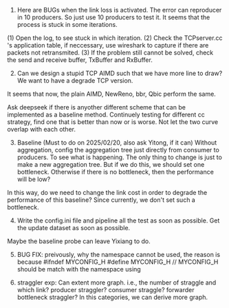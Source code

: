 1. Here are BUGs when the link loss is activated. The error can reproducer in 10 producers. So just use 10 producers to test it.
It seems that the process is stuck in some iterations.

(1) Open the log, to see stuck in which iteration.
(2) Check the TCPserver.cc 's application table, if neccessary, use wireshark to capture if there are packets not retransmited.
(3) If the problem still cannot be solved, check the send and receive buffer, TxBuffer and RxBuffer.

2. Can we design a stupid TCP AIMD such that we have more line to draw? We want to have a degrade TCP version.

It seems that now, the plain AIMD, NewReno, bbr, Qbic perform the same.

Ask deepseek if there is anyother different scheme that can be implemented as a baseline method.
Continuely testing for different cc strategy, find one that is better than now or is worse. Not let the two curve overlap with each other.

3. Baseline (Must to do on 2025/02/20, also ask Yitong, if it can)
Without aggregation, config the aggregation tree just directly from consumer to producers. To see what is happening. The only thing to change is just to make a new aggregation tree.
But if we do this, we should set one bottleneck. Otherwise if there is no bottleneck, then the performance will be low? 

In this way, do we need to change the link cost in order to degrade the performance of this baseline? Since currently, we don't set such a bottleneck.

4. Write the config.ini file and pipeline all the test as soon as possible. Get the update dataset as soon as possible.

Maybe the baseline probe can leave Yixiang to do.


5. BUG FIX:
preivously, why the namespace cannot be used, the reason is because 
#ifndef MYCONFIG_H
#define MYCONFIG_H
// MYCONFIG_H
should be match with the namespace using


6. straggler exp:
Can extent more graph. i.e., the number of straggle and which link? producer straggler? consumer straggle? forwarder bottleneck straggler? In this categories, we can derive more graph.